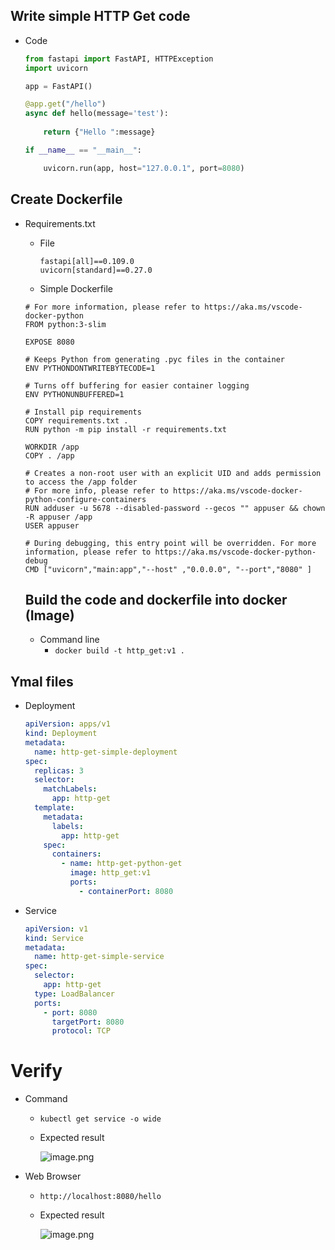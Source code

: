 ## Write simple HTTP Get code

- Code
    
    ```python
    from fastapi import FastAPI, HTTPException
    import uvicorn
    
    app = FastAPI()
    
    @app.get("/hello")
    async def hello(message='test'):
       
        return {"Hello ":message}
    
    if __name__ == "__main__":
    
        uvicorn.run(app, host="127.0.0.1", port=8080)
    ```
    

## Create Dockerfile

- Requirements.txt
    - File
        
        ```
        fastapi[all]==0.109.0
        uvicorn[standard]==0.27.0
        ```
        
    - Simple Dockerfile
    
    ```docker
    # For more information, please refer to https://aka.ms/vscode-docker-python
    FROM python:3-slim
    
    EXPOSE 8080
    
    # Keeps Python from generating .pyc files in the container
    ENV PYTHONDONTWRITEBYTECODE=1
    
    # Turns off buffering for easier container logging
    ENV PYTHONUNBUFFERED=1
    
    # Install pip requirements
    COPY requirements.txt .
    RUN python -m pip install -r requirements.txt
    
    WORKDIR /app
    COPY . /app
    
    # Creates a non-root user with an explicit UID and adds permission to access the /app folder
    # For more info, please refer to https://aka.ms/vscode-docker-python-configure-containers
    RUN adduser -u 5678 --disabled-password --gecos "" appuser && chown -R appuser /app
    USER appuser
    
    # During debugging, this entry point will be overridden. For more information, please refer to https://aka.ms/vscode-docker-python-debug
    CMD ["uvicorn","main:app","--host" ,"0.0.0.0", "--port","8080" ]
    
    ```
    
    ## Build the code and dockerfile into docker (Image)
    
    - Command line
        - `docker build -t http_get:v1 .`

## Ymal files

- Deployment
    
    ```yaml
    apiVersion: apps/v1
    kind: Deployment
    metadata:
      name: http-get-simple-deployment
    spec:
      replicas: 3
      selector:
        matchLabels:
          app: http-get
      template:
        metadata:
          labels:
            app: http-get
        spec:
          containers:
            - name: http-get-python-get
              image: http_get:v1
              ports:
                - containerPort: 8080
    
    ```
    
- Service
    
    ```yaml
    apiVersion: v1
    kind: Service
    metadata:
      name: http-get-simple-service
    spec:
      selector:
        app: http-get
      type: LoadBalancer
      ports:
        - port: 8080
          targetPort: 8080
          protocol: TCP
    
    ```
    

# Verify

- Command
    - `kubectl get service -o wide`
    - Expected result
        
        ![image.png](https://prod-files-secure.s3.us-west-2.amazonaws.com/f957728d-52bc-414a-aad5-c7916a4193eb/f105e080-2d9f-4a49-bef4-19d921a37364/image.png)
        
- Web Browser
    - `http://localhost:8080/hello`
    - Expected result
        
        ![image.png](https://prod-files-secure.s3.us-west-2.amazonaws.com/f957728d-52bc-414a-aad5-c7916a4193eb/7b30c098-5958-4470-9fb1-da24a75cd1d0/image.png)
